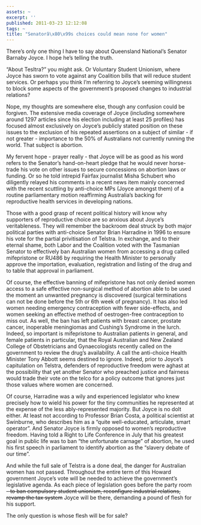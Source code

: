 ```yaml
---
assets: ~
excerpt: ''
published: 2011-03-23 12:12:08
tags: ~
title: "Senatorâ\x80\x99s choices could mean none for women"
---
```

There’s only one thing I have to say about Queensland National’s Senator
Barnaby Joyce. I hope he’s telling the truth.

“About Tesltra?” you might ask. Or Voluntary Student Unionism, where
Joyce has sworn to vote against any Coalition bills that will reduce
student services. Or perhaps you think I’m referring to Joyce’s seeming
willingness to block some aspects of the government’s proposed changes
to industrial relations?

Nope, my thoughts are somewhere else, though any confusion could be
forgiven. The extensive media coverage of Joyce (including somewhere
around 1297 articles since his election including at least 25 profiles)
has focused almost exclusively on Joyce’s publicly stated position on
these issues to the exclusion of his repeated assertions on a subject of
similar - if not greater - importance to the 50% of Australians not
currently running the world. That subject is abortion.

My fervent hope - prayer really - that Joyce will be as good as his word
refers to the Senator’s hand-on-heart pledge that he would never
horse-trade his vote on other issues to secure concessions on abortion
laws or funding. Or so he told intrepid Fairfax journalist Misha
Schubert who diligently relayed his comments in a recent news item
mainly concerned with the recent scuttling by anti-choice MPs (Joyce
amongst them) of a routine parliamentary motion reaffirming Australia’s
backing for reproductive health services in developing nations.

Those with a good grasp of recent political history will know why
supporters of reproductive choice are so anxious about Joyce’s
veritableness. They will remember the backroom deal struck by both major
political parties with anti-choice Senator Brian Harradine in 1996 to
ensure his vote for the partial privitisation of Telstra. In exchange,
and to their eternal shame, both Labor and the Coalition voted with the
Tasmanian Senator to effectively ban Australian women from accessing a
drug called mifepristone or RU486 by requiring the Health Minister to
personally approve the importation, evaluation, registration and listing
of the drug and to table that approval in parliament.

Of course, the effective banning of mifepristone has not only denied
women access to a safe effective non-surgical method of abortion able to
be used the moment an unwanted pregnancy is discovered (surgical
terminations can not be done before the 5th or 6th week of pregnancy).
It has also led women needing emergency contraception with fewer
side-effects, and women seeking an effective method of oestrogen-free
contraception to miss out. As well, the ban has left patients with
breast cancer, prostate cancer, inoperable meningiomas and Cushing’s
Syndrome in the lurch. Indeed, so important is mifepristone to
Australian patients in general, and female patients in particular, that
the Royal Australian and New Zealand College of Obstetricians and
Gynaecologists recently called on the government to review the drug’s
availability. A call the anti-choice Health Minister Tony Abbott seems
destined to ignore. Indeed, prior to Joyce’s capitulation on Telstra,
defenders of reproductive freedom were aghast at the possibility that
yet another Senator who preached justice and fairness would trade their
vote on the telco for a policy outcome that ignores just those values
where women are concerned.

Of course, Harradine was a wily and experienced legislator who knew
precisely how to wield his power for the tiny communities he represented
at the expense of the less ably-represented majority. But Joyce is no
dolt either. At least not according to Professor Brian Costa, a
political scientist at Swinburne, who describes him as a “quite
well-educated, articulate, smart operator”. And Senator Joyce is firmly
opposed to women’s reproductive freedom. Having told a Right to Life
Conference in July that his greatest goal in public life was to ban “the
unfortunate carnage” of abortion, he used his first speech in parliament
to identify abortion as the “slavery debate of our time”.

And while the full sale of Telstra is a done deal, the danger for
Australian women has not passed. Throughout the entire term of this
Howard government Joyce’s vote will be needed to achieve the
government’s legislative agenda. As each piece of legislation goes
before the party room ~~- to ban compulsory student unionism,
reconfigure industrial relations, revamp the tax system~~ Joyce will be
there, demanding a pound of flesh for his support.

The only question is whose flesh will be for sale?